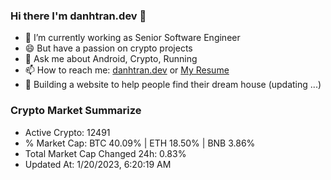 ### Hi there I'm danhtran.dev 👋

- 🔭 I’m currently working as Senior Software Engineer
- 😄 But have a passion on crypto projects
- 💬 Ask me about Android, Crypto, Running 
- 📫 How to reach me: <a href="https://danhtran.dev" target="_blank">danhtran.dev</a> or <a href="Dan-Resume.pdf" target="_blank">My Resume</a>
- 🌱 Building a website to help people find their dream house (updating ...)

### Crypto Market Summarize
- Active Crypto: 12491
- % Market Cap: BTC 40.09% | ETH 18.50% | BNB 3.86%
- Total Market Cap Changed 24h: 0.83%
- Updated At: 1/20/2023, 6:20:19 AM
